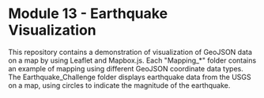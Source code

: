 # Module 13 - Earthquake Visualization
This repository contains a demonstration of visualization of GeoJSON data on a map by using Leaflet and Mapbox.js. Each "Mapping_*" folder contains an example of mapping using different GeoJSON coordinate data types.  The Earthquake_Challenge folder displays earthquake data from the USGS on a map, using circles to indicate the magnitude of the earthquake.